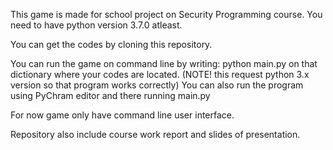 This game is made for school project on Security Programming course. You need to have python version 3.7.0 atleast.

You can get the codes by cloning this repository.

You can run the game on command line by writing: python main.py on that dictionary where your codes are located. (NOTE! this request python 3.x version so that program works correctly)
You can also run the program using PyChram editor and there running main.py

For now game only have command line user interface.

Repository also include course work report and slides of presentation.